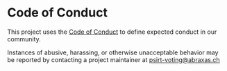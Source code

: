 # Code of Conduct
 
This project uses the [Code of Conduct](https://github.com/abraxas-labs/voting-stimmunterlagen-offline-client-docs/blob/main/CODE_OF_CONDUCT.md) to define expected conduct in our community.

Instances of abusive, harassing, or otherwise unacceptable behavior may be reported by contacting a project maintainer at psirt-voting@abraxas.ch